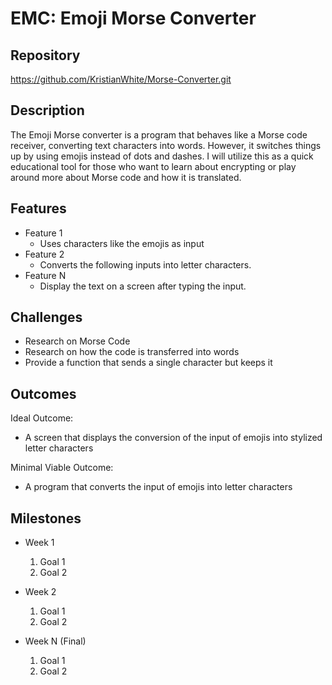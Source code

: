 # EMC: Emoji Morse Converter

## Repository
https://github.com/KristianWhite/Morse-Converter.git

## Description
The Emoji Morse converter is a program that behaves like a Morse code receiver, converting text characters into words. However, it switches things up by using emojis instead of dots and dashes. I will utilize this as a quick educational tool for those who want to learn about encrypting or play around more about Morse code and how it is translated.

## Features
- Feature 1
	- Uses characters like the emojis as input
- Feature 2
	- Converts the following inputs into letter characters.
- Feature N 
	- Display the text on a screen after typing the input.

## Challenges
- Research on Morse Code
- Research on how the code is transferred into words
- Provide a function that sends a single character but keeps it

## Outcomes
Ideal Outcome:
- A screen that displays the conversion of the input of emojis into stylized letter characters

Minimal Viable Outcome:
- A program that converts the input of emojis into letter characters

## Milestones

- Week 1
  1. Goal 1
  2. Goal 2

- Week 2
  1. Goal 1
  2. Goal 2

- Week N (Final)
  1. Goal 1
  2. Goal 2
